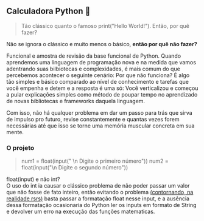 
## Calculadora Python 💯

> Tão clássico quanto o famoso print("Hello World!"). Então, por quê fazer?

<p>Não se ignora o clássico e muito menos o básico, <strong>então por quê não fazer?</strong></br></p>
<p>Funcional e amostra de revisão da base funcional de Python. Quando aprendemos uma linguagem de programação nova e na medida que vamos adentrando suas bilbiotecas e complexidades, é mais comum do que percebemos acontecer o seguinte cenário: Por que não funciona? É algo tão simples e básico comparado ao nível de conhecimento e tarefas que você empenha e detem e a resposta é uma só: Você verticalizou e começou a pular explicações simples como método de poupar tempo no aprendizado de novas bibliotecas e frameworks daquela linguagem.</p>
<p>Com isso, não há qualquer problema em dar um passo para trás que sirva de impulso pro futuro, revise constantemente e quantas vezes forem necessárias até que isso se torne uma memória muscular concreta em sua mente.
</p>

### O projeto
> num1 = float(input(" \n Digite o primeiro número"))
num2 = float(input("\n Digite o segundo número"))
<p>float(input) e não int? </br>
O uso do int ia causar o clássico problema de não poder passar um valor que não fosse de fato inteiro, então evitando o problema <ins>(contornando, na realidade rsrs)</ins> basta passar a formatação float nesse input, e a ausência dessa formatação ocasionaria do Python ler os inputs em formato de String e devolver um erro na execução das funções matematicas.</p>